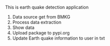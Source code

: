 This is earth quake detection application

1. Data source get from BMKG
2. Process data extraction
3. Show data
4. Upload package to pypi.org
5. Update Earth quake information to user in txt
